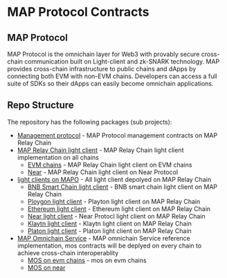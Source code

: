 # MAP Protocol Contracts

## MAP Protocol
MAP Protocol is the omnichain layer for Web3 with provably secure cross-chain communication built on Light-client and zk-SNARK technology. MAP provides cross-chain infrastructure to public chains and dApps by connecting both EVM with non-EVM chains. Developers can access a full suite of SDKs so their dApps can easily become omnichain applications.

## <a id="repo"></a>Repo Structure

The repository has the following packages (sub projects):

- [Management protocol](protocol) - MAP Protocol management contracts on MAP Relay Chain
- [MAP Relay Chain light client](mapclients) - MAP Relay Chain light client implementation on all chains
  - [EVM chains](mapclients/eth) - MAP Relay Chain light client on EVM chains
  - [Near](mapclients/near) - MAP Relay Chain light client on Near Protocol
- [light clients on MAPO](lightclients) - All light client depolyed on MAP Relay Chain
  - [BNB Smart Chain light client](lightclients/bsc) - BNB smart chain light client on MAP Relay Chain
  - [Ploygon light client](lightclients/matic) - Playton light client on MAP Relay Chain
  - [Ethereum light client](lightclients/eth2) - Ethereum light client on MAP Relay Chain
  - [Near light client](lightclients/near) - Near Protocl light client on MAP Relay Chain
  - [Klaytn light client](lightclients/klaytn) - Klaytn light client on MAP Relay Chain
  - [Platon light client](lightclients/platon) - Platon light client on MAP Relay Chain
- [MAP Omnichain Service](mos) - MAP omnichain Service reference implementation, mos contracts will be deplyed on every chain to achieve cross-chain interoperablity
  - [MOS on evm chains](mos/evm) - mos on evm chains
  - [MOS on near](mos/near)
